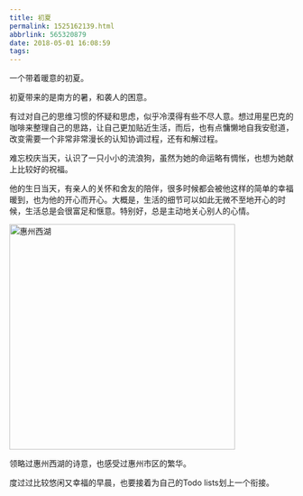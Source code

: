 ```yaml
---
title: 初夏
permalink: 1525162139.html
abbrlink: 565320879
date: 2018-05-01 16:08:59
tags:
---
```

一个带着暖意的初夏。
<!--more-->
初夏带来的是南方的暑，和袭人的困意。

有过对自己的思维习惯的怀疑和思虑，似乎冷漠得有些不尽人意。想过用星巴克的咖啡来整理自己的思路，让自己更加贴近生活，而后，也有点慵懒地自我安慰道，改变需要一个非常非常漫长的认知协调过程，还有和解过程。

难忘校庆当天，认识了一只小小的流浪狗，虽然为她的命运略有惆怅，也想为她献上比较好的祝福。

他的生日当天，有亲人的关怀和舍友的陪伴，很多时候都会被他这样的简单的幸福暖到，也为他的开心而开心。大概是，生活的细节可以如此无微不至地开心的时候，生活总是会很富足和惬意。特别好，总是主动地关心别人的心情。

<img src='images/xihu.jpeg' width=400 alt='惠州西湖' />

领略过惠州西湖的诗意，也感受过惠州市区的繁华。

度过过比较悠闲又幸福的早晨，也要接着为自己的Todo lists划上一个衔接。



